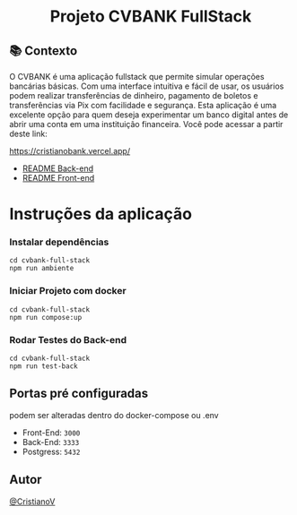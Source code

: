 <h1 align="center">
Projeto CVBANK FullStack
</h1>

## :books: Contexto
O CVBANK é uma aplicação fullstack que permite simular operações bancárias básicas. Com uma interface intuitiva e fácil de usar, os usuários podem realizar transferências de dinheiro, pagamento de boletos e transferências via Pix com facilidade e segurança. Esta aplicação é uma excelente opção para quem deseja experimentar um banco digital antes de abrir uma conta em uma instituição financeira.
Você pode acessar a partir deste link:

https://cristianobank.vercel.app/

- [README Back-end](https://github.com/CristianoV/cvbank-full-stack/blob/master/back-end/README.md)
- [README Front-end](https://github.com/CristianoV/cvbank-full-stack/blob/master/web/README.md)

# Instruções da aplicação
### Instalar dependências
```
cd cvbank-full-stack
npm run ambiente
```

### Iniciar Projeto com docker
```
cd cvbank-full-stack
npm run compose:up
```

### Rodar Testes do Back-end
```
cd cvbank-full-stack
npm run test-back
```

## Portas pré configuradas

podem ser alteradas dentro do docker-compose ou .env
 - Front-End: `3000`
 - Back-End: `3333`
 - Postgress: `5432`

## Autor

[@CristianoV](https://www.github.com/CristianoV)
